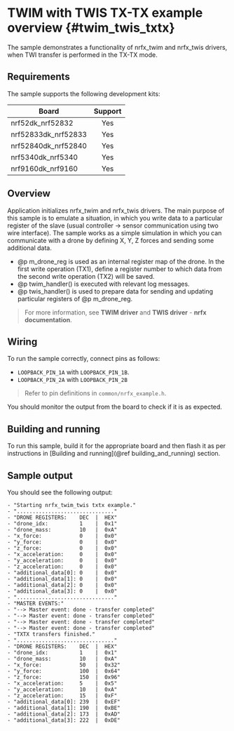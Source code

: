 # TWIM with TWIS TX-TX example overview {#twim_twis_txtx}

The sample demonstrates a functionality of nrfx_twim and nrfx_twis drivers, when TWI transfer is performed in the TX-TX mode.

## Requirements

The sample supports the following development kits:

| **Board**           | **Support** |
|---------------------|:-----------:|
| nrf52dk_nrf52832    |     Yes     |
| nrf52833dk_nrf52833 |     Yes     |
| nrf52840dk_nrf52840 |     Yes     |
| nrf5340dk_nrf5340   |     Yes     |
| nrf9160dk_nrf9160   |     Yes     |
## Overview

Application initializes nrfx_twim and nrfx_twis drivers.
The main purpose of this sample is to emulate a situation, in which you write data to a particular register of the slave (usual controller -> sensor communication using two wire interface).
The sample works as a simple simulation in which you can communicate with a drone by defining X, Y, Z forces and sending some additional data.
* @p m_drone_reg is used as an internal register map of the drone.
  In the first write operation (TX1), define a register number to which data from the second write operation (TX2) will be saved.
* @p twim_handler() is executed with relevant log messages.
* @p twis_handler() is used to prepare data for sending and updating particular registers of @p m_drone_reg.

> For more information, see **TWIM driver** and **TWIS driver** - **nrfx documentation**.

## Wiring

To run the sample correctly, connect pins as follows:
* `LOOPBACK_PIN_1A` with `LOOPBACK_PIN_1B`.
* `LOOPBACK_PIN_2A` with `LOOPBACK_PIN_2B`

> Refer to pin definitions in `common/nrfx_example.h`.

You should monitor the output from the board to check if it is as expected.

## Building and running

To run this sample, build it for the appropriate board and then flash it as per instructions in [Building and running](@ref building_and_running) section.

## Sample output

You should see the following output:
```
- "Starting nrfx_twim_twis txtx example."
- "..............................."
- "DRONE REGISTERS:    DEC  |  HEX"
- "drone_idx:          1    |  0x1"
- "drone_mass:         10   |  0xA"
- "x_force:            0    |  0x0"
- "y_force:            0    |  0x0"
- "z_force:            0    |  0x0"
- "x_acceleration:     0    |  0x0"
- "y_acceleration:     0    |  0x0"
- "z_acceleration:     0    |  0x0"
- "additional_data[0]: 0    |  0x0"
- "additional_data[1]: 0    |  0x0"
- "additional_data[2]: 0    |  0x0"
- "additional_data[3]: 0    |  0x0"
- "..............................."
- "MASTER EVENTS:"
- "--> Master event: done - transfer completed"
- "--> Master event: done - transfer completed"
- "--> Master event: done - transfer completed"
- "--> Master event: done - transfer completed"
- "TXTX transfers finished."
- "..............................."
- "DRONE REGISTERS:    DEC  |  HEX"
- "drone_idx:          1    |  0x1"
- "drone_mass:         10   |  0xA"
- "x_force:            50   |  0x32"
- "y_force:            100  |  0x64"
- "z_force:            150  |  0x96"
- "x_acceleration:     5    |  0x5"
- "y_acceleration:     10   |  0xA"
- "z_acceleration:     15   |  0xF"
- "additional_data[0]: 239  |  0xEF"
- "additional_data[1]: 190  |  0xBE"
- "additional_data[2]: 173  |  0xAD"
- "additional_data[3]: 222  |  0xDE"
```
